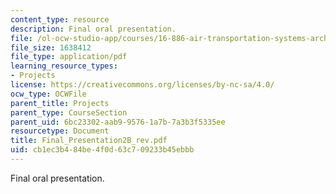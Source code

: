 ```yaml
---
content_type: resource
description: Final oral presentation.
file: /ol-ocw-studio-app/courses/16-886-air-transportation-systems-architecting-spring-2004/cb1ec3b484be4f0d63c709233b45ebbb_Final_Presentation2B_rev.pdf
file_size: 1638412
file_type: application/pdf
learning_resource_types:
- Projects
license: https://creativecommons.org/licenses/by-nc-sa/4.0/
ocw_type: OCWFile
parent_title: Projects
parent_type: CourseSection
parent_uid: 6bc23302-aab9-9576-1a7b-7a3b3f5335ee
resourcetype: Document
title: Final_Presentation2B_rev.pdf
uid: cb1ec3b4-84be-4f0d-63c7-09233b45ebbb
---
```

Final oral presentation.